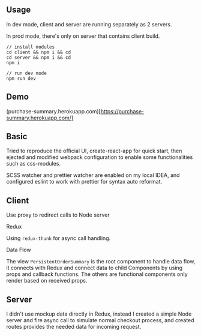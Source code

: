 ## UsageIn dev mode, client and server are running separately as 2 servers.In prod mode, there's only on server that contains client build.```// install modulescd client && npm i && cdcd server && npm i && cdnpm i``````// run dev modenpm run dev```## Demo(purchase-summary.herokuapp.com)[https://purchase-summary.herokuapp.com/]## BasicTried to reproduce the official UI, create-react-app for quick start, then ejected and modified webpack configuration to enable some functionalities such as css-modules.SCSS watcher and prettier watcher are enabled on my local IDEA, and configured eslint to work with prettier for syntax auto reformat.## ClientUse proxy to redirect calls to Node serverReduxUsing `redux-thunk` for async call handling.Data FlowThe view `PersistentOrderSummary` is the root component to handle data flow, it connects with Redux and connect data to child Components by using props and callback functions. The others are functional components only render based on received props.## ServerI didn't use mockup data directly in Redux, instead I created a simple Node server and fire async call to simulate normal checkout process, and created routes provides the needed data for incoming request.